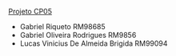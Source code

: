 [Projeto CP05](https://projetos-fiap-p74w.vercel.app)
- Gabriel Riqueto RM98685
- Gabriel Oliveira Rodrigues RM9856
- Lucas Vinicius De Almeida Brigida RM99094
